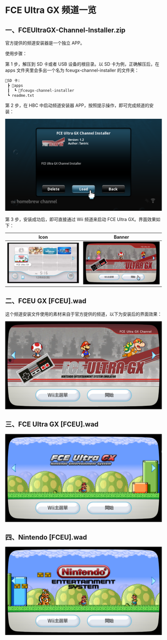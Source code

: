 # FCE Ultra GX 频道一览


## 一、FCEUltraGX-Channel-Installer.zip

官方提供的频道安装器是一个独立 APP。

使用步骤：

第 1 步，解压到 SD 卡或者 USB 设备的根目录。以 SD 卡为例，正确解压后，在 apps 文件夹里会多出一个名为 fceugx-channel-installer 的文件夹：

```
💾SD 卡:
 ┣ 📂apps
 ┃  ┗ 📂fceugx-channel-installer 
 ┗ readme.txt
```

第 2 步，在 HBC 中启动频道安装器 APP，按照提示操作，即可完成频道的安装：

![](./FCEUltraGX-Channel-Installer.png)


第 3 步，安装成功后，即可直接通过 Wii 频道来启动 FCE Ultra GX。界面效果如下：

| Icon | Banner |
| :---: | :---: |
| ![](./FCEUltraGX-Channel.icon.png) | ![](./FCEUltraGX-Channel.banner.png) |


## 二、FCEU GX [FCEU].wad

这个频道安装文件使用的素材来自于官方提供的频道，以下为安装后的界面效果：

![](./FCEU-GX-Channel.png)


## 三、FCE Ultra GX [FCEU].wad

![](./FCE-Ultra-GX-Channel.png)


## 四、Nintendo [FCEU].wad

![](./Nintendo-Channel.png)


